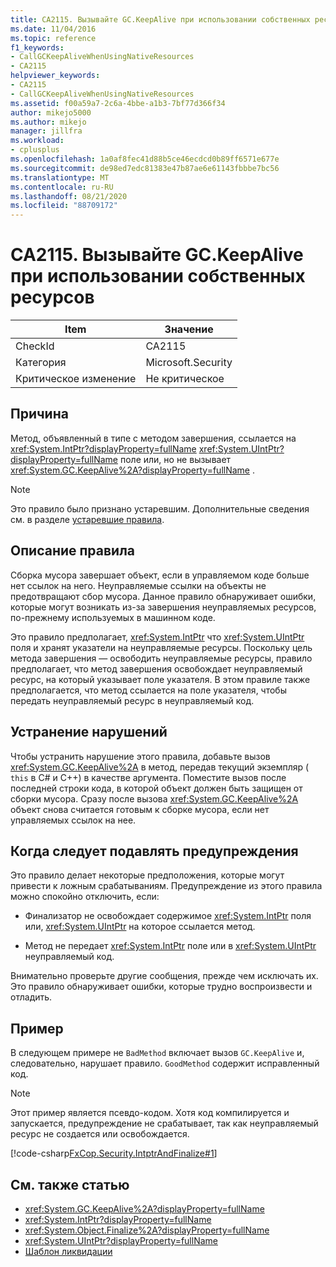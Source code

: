 ```yaml
---
title: CA2115. Вызывайте GC.KeepAlive при использовании собственных ресурсов
ms.date: 11/04/2016
ms.topic: reference
f1_keywords:
- CallGCKeepAliveWhenUsingNativeResources
- CA2115
helpviewer_keywords:
- CA2115
- CallGCKeepAliveWhenUsingNativeResources
ms.assetid: f00a59a7-2c6a-4bbe-a1b3-7bf77d366f34
author: mikejo5000
ms.author: mikejo
manager: jillfra
ms.workload:
- cplusplus
ms.openlocfilehash: 1a0af8fec41d88b5ce46ecdcd0b89ff6571e677e
ms.sourcegitcommit: de98ed7edc81383e47b87ae6e61143fbbbe7bc56
ms.translationtype: MT
ms.contentlocale: ru-RU
ms.lasthandoff: 08/21/2020
ms.locfileid: "88709172"
---
```

# <a name="ca2115-call-gckeepalive-when-using-native-resources"></a>CA2115. Вызывайте GC.KeepAlive при использовании собственных ресурсов

|Item|Значение|
|-|-|
|CheckId|CA2115|
|Категория|Microsoft.Security|
|Критическое изменение|Не критическое|

## <a name="cause"></a>Причина
Метод, объявленный в типе с методом завершения, ссылается на <xref:System.IntPtr?displayProperty=fullName> <xref:System.UIntPtr?displayProperty=fullName> поле или, но не вызывает <xref:System.GC.KeepAlive%2A?displayProperty=fullName> .

> [!NOTE]
> Это правило было признано устаревшим. Дополнительные сведения см. в разделе [устаревшие правила](fxcop-rule-port-status.md#deprecated-rules).

## <a name="rule-description"></a>Описание правила

Сборка мусора завершает объект, если в управляемом коде больше нет ссылок на него. Неуправляемые ссылки на объекты не предотвращают сбор мусора. Данное правило обнаруживает ошибки, которые могут возникать из-за завершения неуправляемых ресурсов, по-прежнему используемых в машинном коде.

Это правило предполагает, <xref:System.IntPtr> что <xref:System.UIntPtr> поля и хранят указатели на неуправляемые ресурсы. Поскольку цель метода завершения — освободить неуправляемые ресурсы, правило предполагает, что метод завершения освобождает неуправляемый ресурс, на который указывает поле указателя. В этом правиле также предполагается, что метод ссылается на поле указателя, чтобы передать неуправляемый ресурс в неуправляемый код.

## <a name="how-to-fix-violations"></a>Устранение нарушений

Чтобы устранить нарушение этого правила, добавьте вызов <xref:System.GC.KeepAlive%2A> в метод, передав текущий экземпляр ( `this` в C# и C++) в качестве аргумента. Поместите вызов после последней строки кода, в которой объект должен быть защищен от сборки мусора. Сразу после вызова <xref:System.GC.KeepAlive%2A> объект снова считается готовым к сборке мусора, если нет управляемых ссылок на нее.

## <a name="when-to-suppress-warnings"></a>Когда следует подавлять предупреждения

Это правило делает некоторые предположения, которые могут привести к ложным срабатываниям. Предупреждение из этого правила можно спокойно отключить, если:

- Финализатор не освобождает содержимое <xref:System.IntPtr> поля или, <xref:System.UIntPtr> на которое ссылается метод.

- Метод не передает <xref:System.IntPtr> поле или в <xref:System.UIntPtr> неуправляемый код.

Внимательно проверьте другие сообщения, прежде чем исключать их. Это правило обнаруживает ошибки, которые трудно воспроизвести и отладить.

## <a name="example"></a>Пример

В следующем примере не `BadMethod` включает вызов `GC.KeepAlive` и, следовательно, нарушает правило. `GoodMethod` содержит исправленный код.

> [!NOTE]
> Этот пример является псевдо-кодом. Хотя код компилируется и запускается, предупреждение не срабатывает, так как неуправляемый ресурс не создается или освобождается.

[!code-csharp[FxCop.Security.IntptrAndFinalize#1](../code-quality/codesnippet/CSharp/ca2115-call-gc-keepalive-when-using-native-resources_1.cs)]

## <a name="see-also"></a>См. также статью

- <xref:System.GC.KeepAlive%2A?displayProperty=fullName>
- <xref:System.IntPtr?displayProperty=fullName>
- <xref:System.Object.Finalize%2A?displayProperty=fullName>
- <xref:System.UIntPtr?displayProperty=fullName>
- [Шаблон ликвидации](/dotnet/standard/design-guidelines/dispose-pattern)
